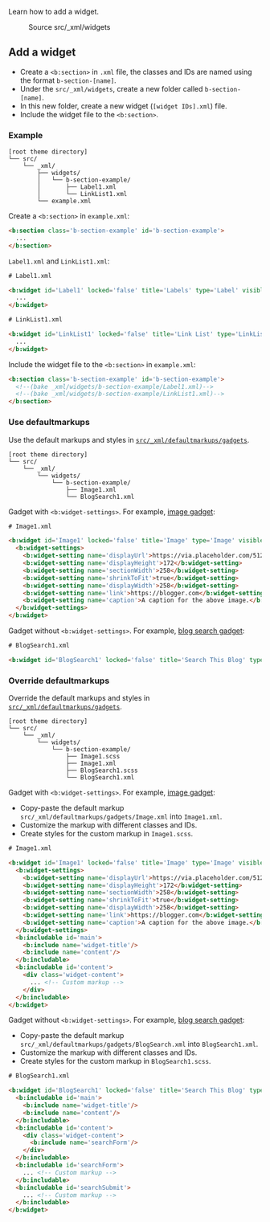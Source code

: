<!--
@@@title:Guide@@@
@@@description:Learn how to add a widget.@@@
@@@section:XML@@@
@@@subsection:Widgets@@@
-->

Learn how to add a widget.

<figure>
  <div class="doc-badges">
    <div class="doc-badge">
      <span class="doc-badge-item">Source</span>
      <span class="doc-badge-item doc-badge-item-info">src/_xml/widgets</span>
    </div>
  </div>
</figure>


## Add a widget

- Create a `<b:section>` in `.xml` file, the classes and IDs are named using the format `b-section-[name]`.
- Under the `src/_xml/widgets`, create a new folder called `b-section-[name]`.
- In this new folder, create a new widget (`[widget IDs].xml`) file.
- Include the widget file to the `<b:section>`.

### Example

```plaintext
[root theme directory]
└── src/
    └── _xml/
        ├── widgets/
        │   └── b-section-example/
        │       ├── Label1.xml
        │       └── LinkList1.xml
        └── example.xml
```

Create a `<b:section>` in `example.xml`:

```html
<b:section class='b-section-example' id='b-section-example'>
  ...
</b:section>
```

`Label1.xml` and `LinkList1.xml`:

```html
# Label1.xml

<b:widget id='Label1' locked='false' title='Labels' type='Label' visible='true'>
  ...
</b:widget>
```

```html
# LinkList1.xml

<b:widget id='LinkList1' locked='false' title='Link List' type='LinkList' visible='true'>
  ...
</b:widget>
```

Include the widget file to the `<b:section>` in `example.xml`:

```html
<b:section class='b-section-example' id='b-section-example'>
  <!--(bake _xml/widgets/b-section-example/Label1.xml)-->
  <!--(bake _xml/widgets/b-section-example/LinkList1.xml)-->
</b:section>
```

### Use defaultmarkups

Use the default markups and styles in [`src/_xml/defaultmarkups/gadgets`](xml-defaultmarkups-gadgets.html).

```plaintext
[root theme directory]
└── src/
    └── _xml/
        └── widgets/
            └── b-section-example/
                ├── Image1.xml
                └── BlogSearch1.xml
```

Gadget with `<b:widget-settings>`. For example, [image gadget](xml-defaultmarkups-gadgets.html#image):

```html
# Image1.xml

<b:widget id='Image1' locked='false' title='Image' type='Image' visible='true'>
  <b:widget-settings>
    <b:widget-setting name='displayUrl'>https://via.placeholder.com/512x512</b:widget-setting>
    <b:widget-setting name='displayHeight'>172</b:widget-setting>
    <b:widget-setting name='sectionWidth'>258</b:widget-setting>
    <b:widget-setting name='shrinkToFit'>true</b:widget-setting>
    <b:widget-setting name='displayWidth'>258</b:widget-setting>
    <b:widget-setting name='link'>https://blogger.com</b:widget-setting>
    <b:widget-setting name='caption'>A caption for the above image.</b:widget-setting>
  </b:widget-settings>
</b:widget>
```

Gadget without `<b:widget-settings>`. For example, [blog search gadget](xml-defaultmarkups-gadgets.html#blog-search):

```html
# BlogSearch1.xml

<b:widget id='BlogSearch1' locked='false' title='Search This Blog' type='BlogSearch' visible='true'/>
```

### Override defaultmarkups

Override the default markups and styles in [`src/_xml/defaultmarkups/gadgets`](xml-defaultmarkups-gadgets.html).

```plaintext
[root theme directory]
└── src/
    └── _xml/
        └── widgets/
            └── b-section-example/
                ├── Image1.scss
                ├── Image1.xml
                ├── BlogSearch1.scss
                └── BlogSearch1.xml
```

Gadget with `<b:widget-settings>`. For example, [image gadget](xml-defaultmarkups-gadgets.html#image):

- Copy-paste the default markup `src/_xml/defaultmarkups/gadgets/Image.xml` into `Image1.xml`.
- Customize the markup with different classes and IDs.
- Create styles for the custom markup in `Image1.scss`.

```html
# Image1.xml

<b:widget id='Image1' locked='false' title='Image' type='Image' visible='true'>
  <b:widget-settings>
    <b:widget-setting name='displayUrl'>https://via.placeholder.com/512x512</b:widget-setting>
    <b:widget-setting name='displayHeight'>172</b:widget-setting>
    <b:widget-setting name='sectionWidth'>258</b:widget-setting>
    <b:widget-setting name='shrinkToFit'>true</b:widget-setting>
    <b:widget-setting name='displayWidth'>258</b:widget-setting>
    <b:widget-setting name='link'>https://blogger.com</b:widget-setting>
    <b:widget-setting name='caption'>A caption for the above image.</b:widget-setting>
  </b:widget-settings>
  <b:includable id='main'>
    <b:include name='widget-title'/>
    <b:include name='content'/>
  </b:includable>
  <b:includable id='content'>
    <div class='widget-content'>
      ... <!-- Custom markup -->
    </div>
  </b:includable>
</b:widget>
```

Gadget without `<b:widget-settings>`. For example, [blog search gadget](xml-defaultmarkups-gadgets.html#blog-search):

- Copy-paste the default markup `src/_xml/defaultmarkups/gadgets/BlogSearch.xml` into `BlogSearch1.xml`.
- Customize the markup with different classes and IDs.
- Create styles for the custom markup in `BlogSearch1.scss`.

```html
# BlogSearch1.xml

<b:widget id='BlogSearch1' locked='false' title='Search This Blog' type='BlogSearch' visible='true'>
  <b:includable id='main'>
    <b:include name='widget-title'/>
    <b:include name='content'/>
  </b:includable>
  <b:includable id='content'>
    <div class='widget-content'>
      <b:include name='searchForm'/>
    </div>
  </b:includable>
  <b:includable id='searchForm'>
    ... <!-- Custom markup -->
  </b:includable>
  <b:includable id='searchSubmit'>
    ... <!-- Custom markup -->
  </b:includable>
</b:widget>
```
